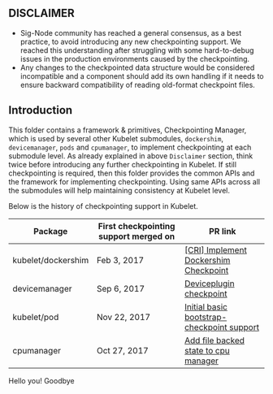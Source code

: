 ## DISCLAIMER
- Sig-Node community has reached a general consensus, as a best practice, to
avoid introducing any new checkpointing support. We reached this understanding
after struggling with some hard-to-debug issues in the production environments
caused by the checkpointing.
- Any changes to the checkpointed data structure would be considered incompatible and a component should add its own handling if it needs to ensure backward compatibility of reading old-format checkpoint files.

## Introduction
This folder contains a framework & primitives, Checkpointing Manager, which is
used by several other Kubelet submodules, `dockershim`, `devicemanager`, `pods`
and `cpumanager`, to implement checkpointing at each submodule level. As already
explained in above `Disclaimer` section, think twice before introducing any further
checkpointing in Kubelet. If still checkpointing is required, then this folder
provides the common APIs and the framework for implementing checkpointing.
Using same APIs across all the submodules will help maintaining consistency at
Kubelet level.

Below is the history of checkpointing support in Kubelet.

| Package | First checkpointing support merged on | PR link |
| ------- | --------------------------------------| ------- |
|kubelet/dockershim | Feb 3, 2017 | [[CRI] Implement Dockershim Checkpoint](https://github.com/kubernetes/kubernetes/pull/39903)
|devicemanager| Sep 6, 2017 | [Deviceplugin checkpoint](https://github.com/kubernetes/kubernetes/pull/51744)
| kubelet/pod | Nov 22, 2017 | [Initial basic bootstrap-checkpoint support](https://github.com/kubernetes/kubernetes/pull/50984)
|cpumanager| Oct 27, 2017 |[Add file backed state to cpu manager ](https://github.com/kubernetes/kubernetes/pull/54408)
Hello you!
Goodbye
